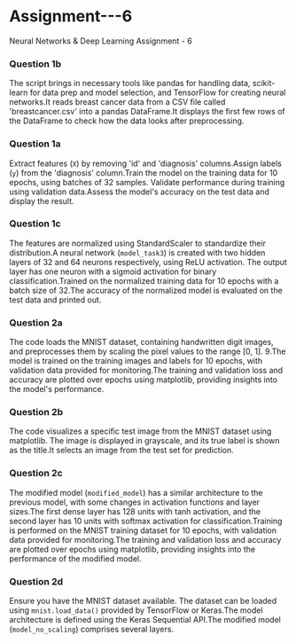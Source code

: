 # Assignment---6
Neural Networks &amp; Deep Learning Assignment - 6
### Question 1b
The script brings in necessary tools like pandas for handling data, scikit-learn for data prep and model selection, and TensorFlow for creating neural networks.It reads breast cancer data from a CSV file called 'breastcancer.csv' into a pandas DataFrame.It displays the first few rows of the DataFrame to check how the data looks after preprocessing.
### Question 1a
Extract features (`X`) by removing 'id' and 'diagnosis' columns.Assign labels (`y`) from the 'diagnosis' column.Train the model on the training data for 10 epochs, using batches of 32 samples. Validate performance during training using validation data.Assess the model's accuracy on the test data and display the result.
### Question 1c
The features are normalized using StandardScaler to standardize their distribution.A neural network (`model_task3`) is created with two hidden layers of 32 and 64 neurons respectively, using ReLU activation. The output layer has one neuron with a sigmoid activation for binary classification.Trained on the normalized training data for 10 epochs with a batch size of 32.The accuracy of the normalized model is evaluated on the test data and printed out.
### Question 2a
The code loads the MNIST dataset, containing handwritten digit images, and preprocesses them by scaling the pixel values to the range [0, 1]. 9.The model is trained on the training images and labels for 10 epochs, with validation data provided for monitoring.The training and validation loss and accuracy are plotted over epochs using matplotlib, providing insights into the model's performance.
### Question 2b
The code visualizes a specific test image from the MNIST dataset using matplotlib. The image is displayed in grayscale, and its true label is shown as the title.It selects an image from the test set for prediction.
### Question 2c
The modified model (`modified_model`) has a similar architecture to the previous model, with some changes in activation functions and layer sizes.The first dense layer has 128 units with tanh activation, and the second layer has 10 units with softmax activation for classification.Training is performed on the MNIST training dataset for 10 epochs, with validation data provided for monitoring.The training and validation loss and accuracy are plotted over epochs using matplotlib, providing insights into the performance of the modified model.
### Question 2d
Ensure you have the MNIST dataset available. The dataset can be loaded using `mnist.load_data()` provided by TensorFlow or Keras.The model architecture is defined using the Keras Sequential API.The modified model (`model_no_scaling`) comprises several layers.
